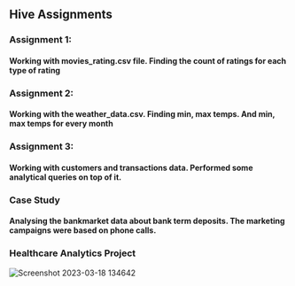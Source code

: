 ## Hive Assignments

### Assignment 1:
   #### Working with movies_rating.csv file. Finding the count of ratings for each type of rating
### Assignment 2:
   #### Working with the weather_data.csv. Finding min, max temps. And min, max temps for every month
### Assignment 3:
   #### Working with customers and transactions data. Performed some analytical queries on top of it.
   
### Case Study
   #### Analysing the bankmarket data about bank term deposits. The marketing campaigns were based on phone calls.
   
### Healthcare Analytics Project
   
![Screenshot 2023-03-18 134642](https://user-images.githubusercontent.com/45210453/226094183-3a6ca4b3-cda6-4b33-8d51-0fcafc7b7fe5.png)
